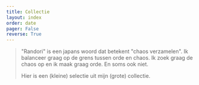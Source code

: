 ```yaml
---
title: Collectie
layout: index
order: date
pager: False
reverse: True
---
```



> "Randori" is een japans woord dat betekent "chaos verzamelen". 
> Ik balanceer graag op de grens tussen orde en chaos. Ik zoek graag de chaos op en ik maak graag orde. En soms ook niet.
>
> Hier is een (kleine) selectie uit mijn (grote) collectie.